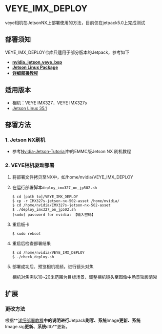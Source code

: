 # VEYE_IMX_DEPLOY

veye相机在JetsonNX上部署使用的方法，目前仅在jetpack5.0上完成测试

## 部署须知

VEYE_IMX_DEPLOY仓库只适用于部分版本的Jetpack，参考如下

- **[nvidia_jetson_veye_bsp](https://github.com/veyeimaging/nvidia_jetson_veye_bsp)**
- **[Jetson Linux Package](https://developer.nvidia.com/embedded/jetson-linux)**
- **[详细部署教程](http://wiki.veye.cc/index.php/VEYE_CS_Camera_for_Jetson_TX2/zh)** 

## 适用版本  

- 相机：VEYE IMX327，VEYE IMX327s
- [Jetson Linux 35.1](https://developer.nvidia.com/embedded/jetson-linux-r351)

## 部署方法

### 1. Jetson NX刷机

- 参考[Nvidia-Jetson-Tutorial](https://e.gitee.com/csc105/repos/csc105/nvidia-jetson-tutorial/tree/master)中的EMMC版Jetson NX 刷机教程

### 2. VEYE相机驱动部署

1. 将部署文件拷贝至NX中，如/home/nvidia/VEYE_IMX_DEPLOY

2. 在运行部署脚本`deploy_imx327_on_jp502.sh`

   ```shell
   $ cd [path to]/VEYE_IMX_DEPLOY
   $ cp -r IMX327s-jetson-nx-502-asset /home/nvidia/
   $ cd /home/nvidia/IMX327s-jetson-nx-502-asset
   $ ./deploy_imx327_on_jp502.sh
   [sudo] password for nvidia: 【输入密码】
   ```

3. 重启板卡

   ```shell
   $ sudo reboot
   ```

4. 重启后检查部署结果

   ```shell
   $ cd /home/nvidia/VEYE_IMX_DEPLOY
   $ ./check_deploy.sh
   ```
   
5. 部署成功后，预览相机视频，进行镜头对焦

   相机对焦需以10~20米范围为目标场景，调整相机镜头至图像中场景轮廓清晰

## 扩展

### 更改方法

根据**[详细部署教程](http://wiki.veye.cc/index.php/VEYE_CS_Camera_for_Jetson_TX2/zh)**中的说明进行**Jetpack**刷写、系统**Image**更新、系统**Image.sig**更新、系统**dtb**更新。

